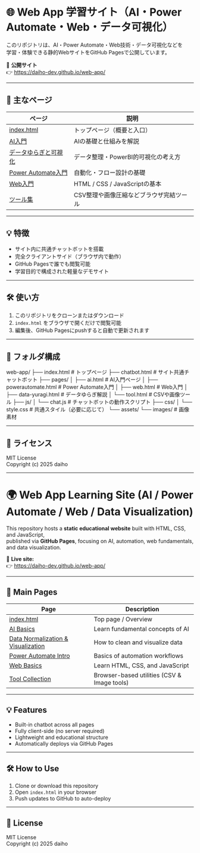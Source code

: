# 🌐 Web App 学習サイト（AI・Power Automate・Web・データ可視化）

このリポジトリは、AI・Power Automate・Web技術・データ可視化などを  
学習・体験できる静的WebサイトをGitHub Pagesで公開しています。  

📍 **公開サイト**  
👉 https://daiho-dev.github.io/web-app/

---

## 📘 主なページ
| ページ | 説明 |
|--------|------|
| [index.html](https://daiho-dev.github.io/web-app/index.html) | トップページ（概要と入口） |
| [AI入門](https://daiho-dev.github.io/web-app/pages/ai.html) | AIの基礎と仕組みを解説 |
| [データゆらぎと可視化](https://daiho-dev.github.io/web-app/pages/data-yuragi.html) | データ整理・PowerBI的可視化の考え方 |
| [Power Automate入門](https://daiho-dev.github.io/web-app/pages/powerautomate.html) | 自動化・フロー設計の基礎 |
| [Web入門](https://daiho-dev.github.io/web-app/pages/web.html) | HTML / CSS / JavaScriptの基本 |
| [ツール集](https://daiho-dev.github.io/web-app/pages/tool.html) | CSV整理や画像圧縮などブラウザ完結ツール |

---

## 💡 特徴
- サイト内に共通チャットボットを搭載  
- 完全クライアントサイド（ブラウザ内で動作）  
- GitHub Pagesで誰でも閲覧可能  
- 学習目的で構成された軽量なデモサイト  

---

## 🛠️ 使い方
1. このリポジトリをクローンまたはダウンロード  
2. `index.html` をブラウザで開くだけで閲覧可能  
3. 編集後、GitHub Pagesにpushすると自動で更新されます  

---

## 📁 フォルダ構成

web-app/
├── index.html # トップページ
├── chatbot.html # サイト共通チャットボット
├── pages/
│ ├── ai.html # AI入門ページ
│ ├── powerautomate.html # Power Automate入門
│ ├── web.html # Web入門
│ ├── data-yuragi.html # データゆらぎ解説
│ └── tool.html # CSVや画像ツール
├── js/
│ └── chat.js # チャットボットの動作スクリプト
├── css/
│ └── style.css # 共通スタイル（必要に応じて）
└── assets/
└── images/ # 画像素材


---

## 🪪 ライセンス
MIT License  
Copyright (c) 2025 daiho

---

# 🌍 Web App Learning Site (AI / Power Automate / Web / Data Visualization)

This repository hosts a **static educational website** built with HTML, CSS, and JavaScript,  
published via **GitHub Pages**, focusing on AI, automation, web fundamentals, and data visualization.

📍 **Live site:**  
👉 https://daiho-dev.github.io/web-app/

---

## 📘 Main Pages
| Page | Description |
|------|--------------|
| [index.html](https://daiho-dev.github.io/web-app/index.html) | Top page / Overview |
| [AI Basics](https://daiho-dev.github.io/web-app/pages/ai.html) | Learn fundamental concepts of AI |
| [Data Normalization & Visualization](https://daiho-dev.github.io/web-app/pages/data-yuragi.html) | How to clean and visualize data |
| [Power Automate Intro](https://daiho-dev.github.io/web-app/pages/powerautomate.html) | Basics of automation workflows |
| [Web Basics](https://daiho-dev.github.io/web-app/pages/web.html) | Learn HTML, CSS, and JavaScript |
| [Tool Collection](https://daiho-dev.github.io/web-app/pages/tool.html) | Browser-based utilities (CSV & Image tools) |

---

## 💡 Features
- Built-in chatbot across all pages  
- Fully client-side (no server required)  
- Lightweight and educational structure  
- Automatically deploys via GitHub Pages  

---

## 🛠️ How to Use
1. Clone or download this repository  
2. Open `index.html` in your browser  
3. Push updates to GitHub to auto-deploy  

---

## 🪪 License
MIT License  
Copyright (c) 2025 daiho

